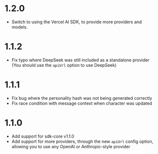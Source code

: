 # 1.2.0

- Switch to using the Vercel AI SDK, to provide more providers and models.

# 1.1.2

- Fix typo where DeepSeek was still included as a standalone provider (You should use the `apiUrl` option to use DeepSeek)

# 1.1.1

- Fix bug where the personality hash was not being generated correctly
- Fix race condition with message context when character was updated

# 1.1.0

- Add support for sdk-core v1.1.0
- Add support for more providers, through the new `apiUrl` config option, allowing you to use any OpenAI or Anthropic-style provider
